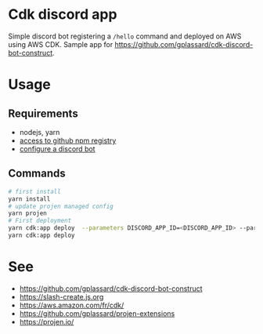 # Cdk discord app

Simple discord bot registering a `/hello` command and deployed on AWS using AWS CDK. 
Sample app for https://github.com/gplassard/cdk-discord-bot-construct.

# Usage

## Requirements

* nodejs, yarn
* [access to github npm registry](https://docs.github.com/en/packages/working-with-a-github-packages-registry/working-with-the-npm-registry)
* [configure a discord bot](https://discord.com/developers/applications/)

## Commands

```bash
# first install
yarn install
# update projen managed config
yarn projen
# First deployment
yarn cdk:app deploy  --parameters DISCORD_APP_ID=<DISCORD_APP_ID> --parameters DISCORD_PUBLIC_KEY=<DISCORD_PUBLIC_KEY> --parameters DISCORD_BOT_TOKEN=<DISCORD_BOT_TOKEN>`
yarn cdk:app deploy
```

# See

* https://github.com/gplassard/cdk-discord-bot-construct
* https://slash-create.js.org
* https://aws.amazon.com/fr/cdk/
* https://github.com/gplassard/projen-extensions
* https://projen.io/
